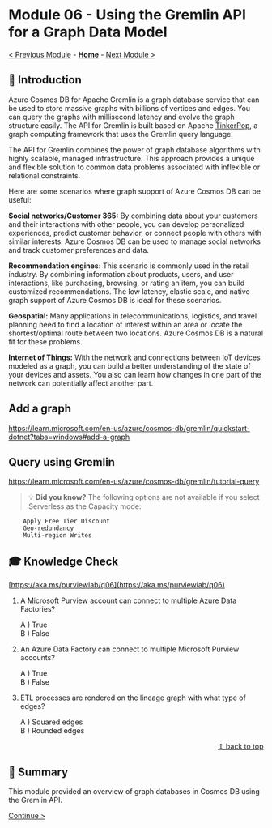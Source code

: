 # Module 06 - Using the Gremlin API for a Graph Data Model

[< Previous Module](../modules/module05.md) - **[Home](../README.md)** - [Next Module >](../modules/module07.md)

## :loudspeaker: Introduction

Azure Cosmos DB for Apache Gremlin is a graph database service that can be used to store massive graphs with billions of vertices and edges. You can query the graphs with millisecond latency and evolve the graph structure easily. The API for Gremlin is built based on Apache [TinkerPop](https://tinkerpop.apache.org/), a graph computing framework that uses the Gremlin query language.

The API for Gremlin combines the power of graph database algorithms with highly scalable, managed infrastructure. This approach provides a unique and flexible solution to common data problems associated with inflexible or relational constraints.

Here are some scenarios where graph support of Azure Cosmos DB can be useful:

**Social networks/Customer 365:** By combining data about your customers and their interactions with other people, you can develop personalized experiences, predict customer behavior, or connect people with others with similar interests. Azure Cosmos DB can be used to manage social networks and track customer preferences and data.

**Recommendation engines:** This scenario is commonly used in the retail industry. By combining information about products, users, and user interactions, like purchasing, browsing, or rating an item, you can build customized recommendations. The low latency, elastic scale, and native graph support of Azure Cosmos DB is ideal for these scenarios.

**Geospatial:** Many applications in telecommunications, logistics, and travel planning need to find a location of interest within an area or locate the shortest/optimal route between two locations. Azure Cosmos DB is a natural fit for these problems.

**Internet of Things:** With the network and connections between IoT devices modeled as a graph, you can build a better understanding of the state of your devices and assets. You also can learn how changes in one part of the network can potentially affect another part.


## Add a graph
https://learn.microsoft.com/en-us/azure/cosmos-db/gremlin/quickstart-dotnet?tabs=windows#add-a-graph

## Query using Gremlin
https://learn.microsoft.com/en-us/azure/cosmos-db/gremlin/tutorial-query

> :bulb: **Did you know?**
>The following options are not available if you select Serverless as the Capacity mode:

        Apply Free Tier Discount
        Geo-redundancy
        Multi-region Writes


## :mortar_board: Knowledge Check

[https://aka.ms/purviewlab/q06](https://aka.ms/purviewlab/q06)

1. A Microsoft Purview account can connect to multiple Azure Data Factories?

    A ) True  
    B ) False

2. An Azure Data Factory can connect to multiple Microsoft Purview accounts?

    A ) True  
    B ) False  

3. ETL processes are rendered on the lineage graph with what type of edges?

    A ) Squared edges  
    B ) Rounded edges  

<div align="right"><a href="#module-06---lineage">↥ back to top</a></div>

## :tada: Summary

This module provided an overview of graph databases in Cosmos DB using the Gremlin API.

[Continue >](../modules/module07.md)
